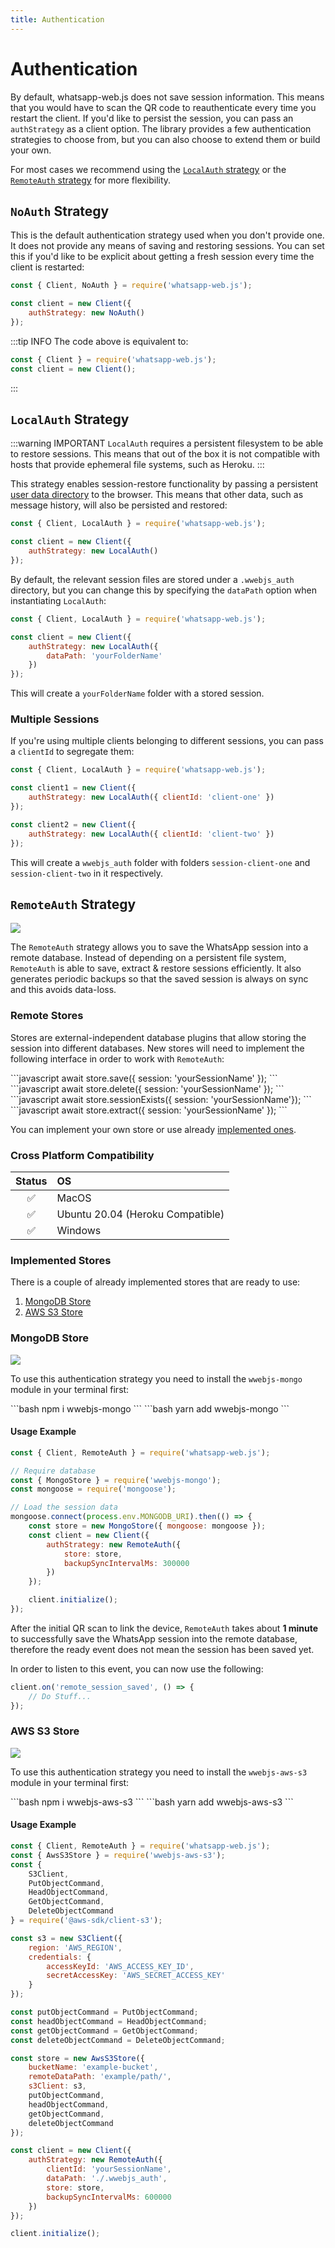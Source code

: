 ```yaml
---
title: Authentication
---
```


# Authentication

By default, whatsapp-web.js does not save session information. This means that you would have to scan the QR code to reauthenticate every time you restart the client. If you'd like to persist the session, you can pass an `authStrategy` as a client option. The library provides a few authentication strategies to choose from, but you can also choose to extend them or build your own.

For most cases we recommend using the [`LocalAuth` strategy](#localauth-strategy) or the [`RemoteAuth` strategy](#remoteauth-strategy) for more flexibility.

## `NoAuth` Strategy

This is the default authentication strategy used when you don't provide one. It does not provide any means of saving and restoring sessions. You can set this if you'd like to be explicit about getting a fresh session every time the client is restarted:

```js
const { Client, NoAuth } = require('whatsapp-web.js');

const client = new Client({
    authStrategy: new NoAuth()
});
```

:::tip INFO
The code above is equivalent to:

```js
const { Client } = require('whatsapp-web.js');
const client = new Client();
```
:::

## `LocalAuth` Strategy

:::warning IMPORTANT
`LocalAuth` requires a persistent filesystem to be able to restore sessions. This means that out of the box it is not compatible with hosts that provide ephemeral file systems, such as Heroku.
:::

This strategy enables session-restore functionality by passing a persistent [user data directory](https://chromium.googlesource.com/chromium/src/+/master/docs/user_data_dir.md) to the browser. This means that other data, such as message history, will also be persisted and restored:

```js
const { Client, LocalAuth } = require('whatsapp-web.js');

const client = new Client({
    authStrategy: new LocalAuth()
});
```

By default, the relevant session files are stored under a `.wwebjs_auth` directory, but you can change this by specifying the `dataPath` option when instantiating `LocalAuth`:

```js
const { Client, LocalAuth } = require('whatsapp-web.js');

const client = new Client({
    authStrategy: new LocalAuth({
        dataPath: 'yourFolderName'
    })
});
```

This will create a `yourFolderName` folder with a stored session.

### Multiple Sessions

If you're using multiple clients belonging to different sessions, you can pass a `clientId` to segregate them:

```js
const { Client, LocalAuth } = require('whatsapp-web.js');

const client1 = new Client({
    authStrategy: new LocalAuth({ clientId: 'client-one' })
});

const client2 = new Client({
    authStrategy: new LocalAuth({ clientId: 'client-two' })
});
```

This will create a `wwebjs_auth` folder with folders `session-client-one` and `session-client-two` in it respectively.

## `RemoteAuth` Strategy
[![](https://img.shields.io/badge/GitHub-100000?style=for-the-badge&logo=github&logoColor=white)](https://github.com/pedroslopez/whatsapp-web.js/pull/1450)

The `RemoteAuth` strategy allows you to save the WhatsApp session into a remote database. Instead of depending on a persistent file system, `RemoteAuth` is able to save, extract & restore sessions efficiently. It also generates periodic backups so that the saved session is always on sync and this avoids data-loss.

### Remote Stores

Stores are external-independent database plugins that allow storing the session into different databases. New stores will need to implement the following interface in order to work with `RemoteAuth`:

<code-group>
<code-block title="save" active>
```javascript
await store.save({ session: 'yourSessionName' });
```
</code-block>

<code-block title="delete">
```javascript
await store.delete({ session: 'yourSessionName' });
```
</code-block>

<code-block title="sessionExists">
```javascript
await store.sessionExists({ session: 'yourSessionName'});
```
</code-block>

<code-block title="extract">
```javascript
await store.extract({ session: 'yourSessionName' });
```
</code-block>
</code-group>

You can implement your own store or use already [implemented ones](./authentication.html#implemented-stores).

### Cross Platform Compatibility

| Status    | OS                                |
| :-------: |:--------------------------------- |
| ✅        | MacOS                            |
| ✅        | Ubuntu 20.04 (Heroku Compatible) |
| ✅        | Windows                          |

### Implemented Stores

There is a couple of already implemented stores that are ready to use:
1. [MongoDB Store](./authentication.html#mongodb-store)
2. [AWS S3 Store](./authentication.html#aws-s3-store)

### MongoDB Store
[![](https://img.shields.io/badge/GitHub-100000?style=for-the-badge&logo=github&logoColor=white)](https://github.com/jtouris/wwebjs-mongo)

To use this authentication strategy you need to install the `wwebjs-mongo` module in your terminal first:

<code-group>
<code-block title="npm" active>
```bash
npm i wwebjs-mongo
```
</code-block>

<code-block title="yarn">
```bash
yarn add wwebjs-mongo
```
</code-block>
</code-group>

#### Usage Example

```javascript
const { Client, RemoteAuth } = require('whatsapp-web.js');

// Require database
const { MongoStore } = require('wwebjs-mongo');
const mongoose = require('mongoose');

// Load the session data
mongoose.connect(process.env.MONGODB_URI).then(() => {
    const store = new MongoStore({ mongoose: mongoose });
    const client = new Client({
        authStrategy: new RemoteAuth({
            store: store,
            backupSyncIntervalMs: 300000
        })
    });

    client.initialize();
});
```

After the initial QR scan to link the device, `RemoteAuth` takes about **1 minute** to successfully save the WhatsApp session into the remote database, therefore the ready event does not mean the session has been saved yet.

In order to listen to this event, you can now use the following:

```javascript
client.on('remote_session_saved', () => {
    // Do Stuff...
});
```

### AWS S3 Store
[![](https://img.shields.io/badge/GitHub-100000?style=for-the-badge&logo=github&logoColor=white)](https://github.com/arbisyarifudin/wwebjs-aws-s3)

To use this authentication strategy you need to install the `wwebjs-aws-s3` module in your terminal first:

<code-group>
<code-block title="npm" active>
```bash
npm i wwebjs-aws-s3
```
</code-block>

<code-block title="yarn">
```bash
yarn add wwebjs-aws-s3
```
</code-block>
</code-group>

#### Usage Example

```js
const { Client, RemoteAuth } = require('whatsapp-web.js');
const { AwsS3Store } = require('wwebjs-aws-s3');
const {
    S3Client,
    PutObjectCommand,
    HeadObjectCommand,
    GetObjectCommand,
    DeleteObjectCommand
} = require('@aws-sdk/client-s3');

const s3 = new S3Client({
    region: 'AWS_REGION',
    credentials: {
        accessKeyId: 'AWS_ACCESS_KEY_ID',
        secretAccessKey: 'AWS_SECRET_ACCESS_KEY'
    }
});

const putObjectCommand = PutObjectCommand;
const headObjectCommand = HeadObjectCommand;
const getObjectCommand = GetObjectCommand;
const deleteObjectCommand = DeleteObjectCommand;

const store = new AwsS3Store({
    bucketName: 'example-bucket',
    remoteDataPath: 'example/path/',
    s3Client: s3,
    putObjectCommand,
    headObjectCommand,
    getObjectCommand,
    deleteObjectCommand
});

const client = new Client({
    authStrategy: new RemoteAuth({
        clientId: 'yourSessionName',
        dataPath: './.wwebjs_auth',
        store: store,
        backupSyncIntervalMs: 600000
    })
});

client.initialize();
```
